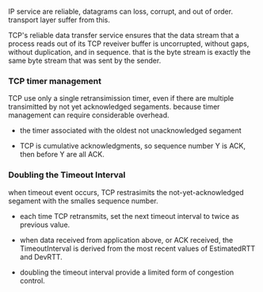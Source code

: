 IP service are reliable, datagrams can loss, corrupt, and out of order. transport layer suffer from this.

TCP's reliable data transfer service ensures that the data stream that a process reads out of its TCP reveiver buffer is uncorrupted, without gaps, without duplication, and in sequence. that is the byte stream is exactly the same byte stream that was sent by the sender.

### TCP timer management

TCP use only a single retransimission timer, even if there are multiple transimitted by not yet acknowledged segaments.
because timer management can require considerable overhead.

- the timer associated with the oldest not unacknowledged segament

- TCP is cumulative acknowledgments, so sequence number Y is ACK, then before Y are all ACK.

### Doubling the Timeout Interval

when timeout event occurs, TCP restrasimits the not-yet-acknowledged segament with the smalles sequence number.

- each time TCP retransmits, set the next timeout interval to twice as previous value.

-  when data received from application above, or ACK received, the TimeoutInterval is derived from the most recent values of EstimatedRTT and DevRTT.

- doubling the timeout interval provide a limited form of congestion control.
